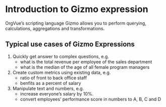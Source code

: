 # Introduction to Gizmo expression

OrgVue’s scripting language Gizmo allows you to perform querying, calculations, aggregations and transformations.


## Typical use cases of Gizmo Expressions


1. Quickly get answer to complex questions, e.g. 
	* what is the total revenue per employee of the sales department
	* what is the median of the age of all female program managers
2. Create custom metrics using existing data, e.g.
    * ratio of front to back office staff
    * benfits as a percent of salary
3. Manipulate text and numbers, e.g.
    * increase everyone’s salary by 10%.
    * convert employees’ performance score in numbers to A, B, C and D


